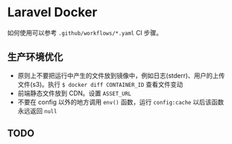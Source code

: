 # Laravel Docker

如何使用可以参考 `.github/workflows/*.yaml` CI 步骤。

## 生产环境优化

* 原则上不要把运行中产生的文件放到镜像中，例如日志(stderr)、用户的上传文件(s3)。执行 `$ docker diff CONTAINER_ID` 查看文件变动
* 前端静态文件放到 CDN。设置 `ASSET_URL`
* 不要在 config 以外的地方调用 `env()` 函数，运行 `config:cache` 以后该函数永远返回 `null`

## TODO
